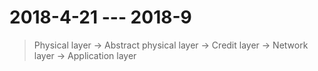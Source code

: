 # 2018-4-21 --- 2018-9

>Physical layer -> Abstract physical layer -> Credit layer -> Network layer -> Application layer
